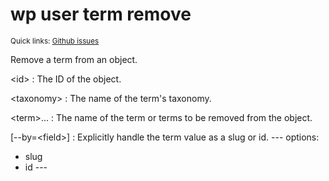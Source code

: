 # wp user term remove

<small>Quick links: <a href="https://github.com/wp-cli/wp-cli/issues?q=is%3Aopen+label%3Acommand%3Auser-term-remove+sort%3Aupdated-desc">Github issues</a></small>

Remove a term from an object.

&lt;id&gt;
: The ID of the object.

&lt;taxonomy&gt;
: The name of the term's taxonomy.

&lt;term&gt;...
: The name of the term or terms to be removed from the object.

[\--by=&lt;field&gt;]
: Explicitly handle the term value as a slug or id.
\---
options:
  - slug
  - id
\---



